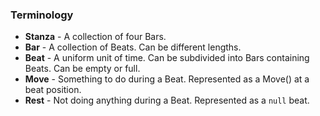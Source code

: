 ### Terminology

-   **Stanza** - A collection of four Bars.
-   **Bar** - A collection of Beats. Can be different lengths.
-   **Beat** - A uniform unit of time. Can be subdivided into Bars containing Beats. Can be empty or full.
-   **Move** - Something to do during a Beat. Represented as a Move() at a beat position.
-   **Rest** - Not doing anything during a Beat. Represented as a `null` beat.
